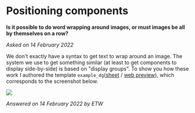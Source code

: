 # Positioning components

**Is it possible to do word wrapping around images, or must images be all by themselves on a row?**

_Asked on 14 February 2022_

We don't exactly have a syntax to get text to wrap around an image. The system we use to get something similar (at least to get components to display side-by-side) is based on "display groups". To show you how these work I authored the template `example_dg`([sheet](https://docs.google.com/spreadsheets/d/1i6Th92RAkGfardxSJdJYWVoMtTkaNr-Xn2kIHDvtQoQ/edit#gid=1595229908) / [web preview](https://plh-global.web.app/template/example_dg)), which corresponds to the screenshot below. 

![](images/display_group.png)

_Answered on 14 February 2022 by ETW_
